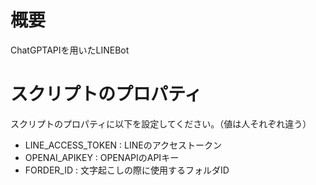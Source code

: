 # 概要
ChatGPTAPIを用いたLINEBot

# スクリプトのプロパティ
スクリプトのプロパティに以下を設定してください。（値は人それぞれ違う）
- LINE_ACCESS_TOKEN : LINEのアクセストークン
- OPENAI_APIKEY : OPENAPIのAPIキー
- FORDER_ID : 文字起こしの際に使用するフォルダID

